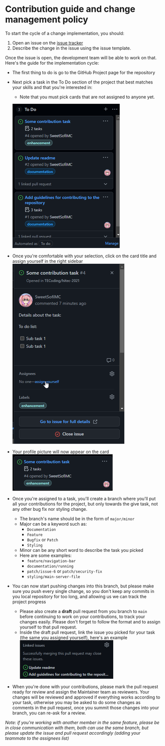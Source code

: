 # Contribution guide and change management policy

To start the cycle of a change implementation, you should:
1. Open an issue on the [issue tracker](https://github.com/SweetSofiMC/TC3004B/issues)
2. Describe the change in the issue using the issue template.

Once the issue is open, the development team will be able to work on that. Here's the guide for the implementation cycle:
- The first thing to do is go to the GitHub Project page for the repository
- Next pick a task in the To Do section of the project that best matches your skills and that you're interested in:
    - Note that you must pick cards that are not assigned to anyone yet. 
    
  ![img.png](images/img.png)
- Once you're comfortable with your selection, click on the card title and assign yourself in the right sidebar
  ![img.png](images/img_1.png)
- Your profile picture will now appear on the card
  ![img_1.png](images/img_2.png)
- Once you're assigned to a task, you'll create a branch where you'll put all your contributions for the project, but only towards the give task, not any other bug fix nor styling change.
    - The branch's name should be in the form of `major/minor`
    - Major can be a keyword such as:
        - `Documentation`
        - `Feature`
        - `Bugfix` or `Patch`
        - `Styling`
    - Minor can be any short word to describe the task you picked
    - Here are some examples:
        - `feature/navigation-bar`
        - `documentation/running`
        - `patch/issue-6` or `patch/security-fix`
        - `styling/main-server-file`
- You can now start pushing changes into this branch, but please make sure you push every single change, so you don't keep any commits in you local repository for too long, and allowing us we can track the project progress
    - Please also create a **draft** pull request from you branch to `main` before continuing to work on your contributions, to track your changes easily. Please don't forget to follow the format and to assign yourself to that pull request.
    - Inside the draft pull request, link the issue you picked for your task (the same you assigned yourself), here's an example
    ![img_2.png](images/img_3.png)
- When you're done with your contributions, please mark the pull request ready for review and assign the Maintainer team as reviewers. Your changes will be reviewed and approved if everything works according to your task, otherwise you may be asked to do some changes as comments in the pull request, once you summit those changes into your branch, you can re-ask for a review.
  
*Note: if you're working with another member in the same feature, please be in close communication with them, both can use the same branch, but please update the issue and pull request accordingly (adding your teammate to the assignees list)*
